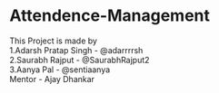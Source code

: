 # Attendence-Management
This Project is made by<br> 
1.Adarsh Pratap Singh - @adarrrrsh<br>
2.Saurabh Rajput - @SaurabhRajput2<br>
3.Aanya Pal - @sentiaanya<br>
Mentor - Ajay Dhankar
